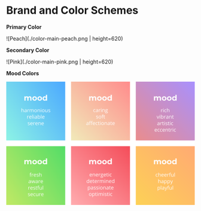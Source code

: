 # Brand and Color Schemes 

**Primary Color**

![Peach](./color-main-peach.png | height=620)

**Secondary Color**

![Pink](./color-main-pink.png | height=620)

**Mood Colors**

![Moods](./colors.png)